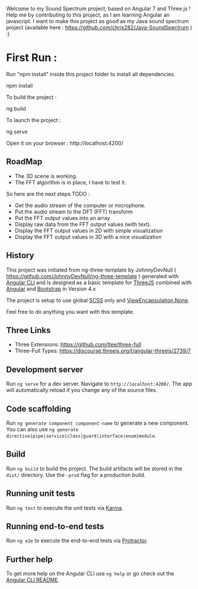 
Welcome to my Sound Spectrum project, based on Angular 7 and Three.js !
Help me by contributing to this project, as I am learning Angular an javascript. I want to make this project as good as my Java sound spectrum project (available here : https://github.com/chris282/Java-SoundSpectrum ) :)

# First Run :
Run "npm install" inside this project folder to install all dependencies.

npm install

To build the project :

ng build

To launch the project :

ng serve

Open it on your browser : http://localhost:4200/ 

## RoadMap

- The 3D scene is working.
- The FFT algorithm is in place, I have to test it.

So here are the next steps TODO : 
- Get the audio stream of the computer or microphone.
- Put the audio stream to the DFT (FFT) transform
- Put the FFT output values into an array
- Display raw data from the FFT output values (with text).
- Display the FFT output values in 2D with simple visualization
- Display the FFT output values in 3D with a nice visualization

## History

This project was initiated from ng-three-template by JohnnyDevNull ( https://github.com/JohnnyDevNull/ng-three-template ) generated with [Angular CLI](https://github.com/angular/angular-cli) and is designed as a basic template for [ThreeJS](https://threejs.org/) combined with [Angular](https://angular.io/) and [Bootstrap](https://getbootstrap.com/) in Version 4.x

The project is setup to use global [SCSS](https://sass-lang.com/) only and [ViewEncapsulation.None](https://angular.io/api/core/ViewEncapsulation).

Feel free to do anything you want with this template.

## Three Links

* Three Extensions: https://github.com/Itee/three-full
* Three-Full Types: https://discourse.threejs.org/t/angular-threejs/2739/7

## Development server

Run `ng serve` for a dev server. Navigate to `http://localhost:4200/`. The app will automatically reload if you change any of the source files.

## Code scaffolding

Run `ng generate component component-name` to generate a new component. You can also use `ng generate directive|pipe|service|class|guard|interface|enum|module`.

## Build

Run `ng build` to build the project. The build artifacts will be stored in the `dist/` directory. Use the `-prod` flag for a production build.

## Running unit tests

Run `ng test` to execute the unit tests via [Karma](https://karma-runner.github.io).

## Running end-to-end tests

Run `ng e2e` to execute the end-to-end tests via [Protractor](http://www.protractortest.org/).

## Further help

To get more help on the Angular CLI use `ng help` or go check out the [Angular CLI README](https://github.com/angular/angular-cli/blob/master/README.md).
